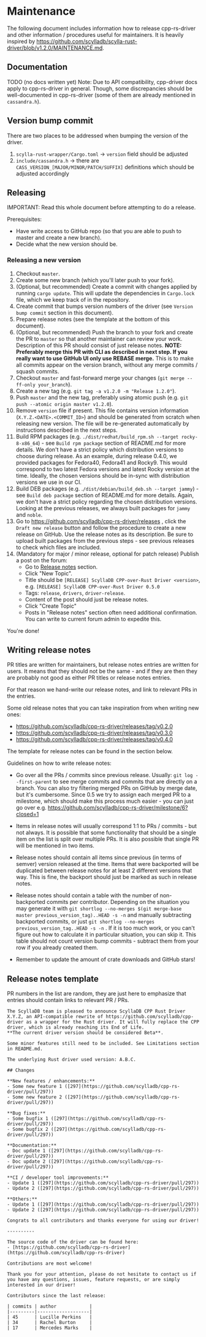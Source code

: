 # Maintenance

The following document includes information how to release cpp-rs-driver and
other information / procedures useful for maintainers. It is heavily inspired by https://github.com/scylladb/scylla-rust-driver/blob/v1.2.0/MAINTENANCE.md.

## Documentation

TODO (no docs written yet)
Note: Due to API compatibility, cpp-driver docs apply to cpp-rs-driver in general. Though, some discrepancies should be well-documented in cpp-rs-driver (some of them are already mentioned in `cassandra.h`).

## Version bump commit

There are two places to be addressed when bumping the version of the driver.
1. `scylla-rust-wrapper/Cargo.toml` -> `version` field should be adjusted
2. `include/cassandra.h` -> there are `CASS_VERSION_[MAJOR/MINOR/PATCH/SUFFIX]` definitions which should be adjusted accordingly

## Releasing

IMPORTANT: Read this whole document before attempting to do a release.

Prerequisites:
- Have write access to GitHub repo (so that you are able to push to master and create a new branch).
- Decide what the new version should be.

### Releasing a new version

1. Checkout `master`.
2. Create some new branch (which you'll later push to your fork).
3. (Optional, but recommended) Create a commit with changes applied by running `cargo update`. This will update the dependencies in `Cargo.lock` file, which we keep track of in the repository.
4. Create commit that bumps version numbers of the driver (see `Version bump commit` section in this document).
5. Prepare release notes (see the template at the bottom of this document).
6. (Optional, but recommended) Push the branch to your fork and create the PR to `master` so that another maintainer can review your work.
Description of this PR should consist of just release notes. **NOTE: Preferably merge this PR with CLI as described in next step. If you really want to use GitHub UI only use REBASE merge.** This is to make all commits appear on the version branch, without any merge commits / squash commits.
7. Checkout `master` and fast-forward merge your changes (`git merge --ff-only your_branch`).
8. Create a new tag (e.g. `git tag -a v1.2.0 -m "Release 1.2.0"`).
9. Push `master` and the new tag, preferably using atomic push (e.g. `git push --atomic origin master v1.2.0`).
10. Remove `version` file if present. This file contains version information (`X.Y.Z.<DATE>.<COMMIT_ID>`) and should be generated from scratch when releasing new version. The file will be re-generated automatically by instructions described in the next steps.
11. Build RPM packages (e.g. `./dist/redhat/build_rpm.sh --target rocky-8-x86_64`) - see `Build rpm package` section of README.md for more details. We don't have a strict policy which distribution versions to choose during release. As an example, during release 0.4.0, we provided packages for Fedora40, Fedora41 and Rocky9. This would correspond to two latest Fedora versions and latest Rocky version at the time. Ideally, the chosen versions should be in-sync with distribution versions we use in our CI.
12. Build DEB packages (e.g. .`/dist/debian/build_deb.sh --target jammy`) - see `Build deb package` section of README.md for more details. Again, we don't have a strict policy regarding the chosen distribution versions. Looking at the previous releases, we always built packages for `jammy` and `noble`.
13. Go to https://github.com/scylladb/cpp-rs-driver/releases , click the `Draft new release` button and follow the procedure to create a new release on GitHub. Use the release notes as its description. Be sure to upload built packages from the previous steps - see previous releases to check which files are included.
14. (Mandatory for major / minor release, optional for patch release) Publish a post on the forum:
    - Go to [Release notes](https://forum.scylladb.com/c/scylladb-release-notes/18) section.
    - Click "New Topic".
    - Title should be `[RELEASE] ScyllaDB CPP-over-Rust Driver <version>`, e.g. `[RELEASE] ScyllaDB CPP-over-Rust Driver 0.5.0`
    - Tags: `release`, `drivers`, `driver-release`.
    - Content of the post should just be release notes.
    - Click "Create Topic"
    - Posts in "Release notes" section often need additional confirmation. You can write to current forum admin to expedite this.

You're done!

## Writing release notes

PR titles are written for maintainers, but release notes entries are written for users.
It means that they should not be the same - and if they are then they are probably
not good as either PR titles or release notes entries.

For that reason we hand-write our release notes, and link to relevant PRs in the entries.

Some old release notes that you can take inspiration from when writing new ones:
- https://github.com/scylladb/cpp-rs-driver/releases/tag/v0.2.0
- https://github.com/scylladb/cpp-rs-driver/releases/tag/v0.3.0
- https://github.com/scylladb/cpp-rs-driver/releases/tag/v0.4.0

The template for release notes can be found in the section below.

Guidelines on how to write release notes:

- Go over all the PRs / commits since previous release. Usually: `git log --first-parent` to see
  merge commits and commits that are directly on a branch. You can also try filtering
  merged PRs on GitHub by merge date, but it's cumbersome. Since 0.5 we try to assign each merged PR to a milestone,
  which should make this process much easier - you can just go over e.g. https://github.com/scylladb/cpp-rs-driver/milestone/6?closed=1

- Items in release notes will usually correspond 1:1 to PRs / commits - but not always. It is possible that
  some functionality that should be a single item on the list is split over multiple PRs.
  It is also possible that single PR will be mentioned in two items.

- Release notes should contain all items since previous (in terms of semver) version released at the time. Items that were backported will be
  duplicated between release notes for at least 2 different versions that way. This is fine, the backport should just be marked as such in release notes.

- Release notes should contain a table with the number of non-backported commits per contributor.
  Depending on the situation you may generate it with `git shortlog --no-merges $(git merge-base master previous_version_tag)..HEAD -s -n` and manually subtracting
  backported commits, or just `git shortlog --no-merges previous_version_tag..HEAD -s -n` .
  If it is too much work, or you can't figure out how to calculate it in particular situation, you can skip it.
  This table should not count version bump commits - subtract them from your
  row if you already created them.

- Remember to update the amount of crate downloads and GitHub stars!


## Release notes template

PR numbers in the list are random, they are just here to emphasize that entries
should contain links to relevant PR / PRs.

```
The ScyllaDB team is pleased to announce ScyllaDB CPP Rust Driver X.Y.Z, an API-compatible rewrite of https://github.com/scylladb/cpp-driver as a wrapper for the Rust driver. It will fully replace the CPP driver, which is already reaching its End of Life.
**The current driver version should be considered Beta**.

Some minor features still need to be included. See Limitations section in README.md.

The underlying Rust driver used version: A.B.C.

## Changes

**New features / enhancements:**
- Some new feature 1 ([297](https://github.com/scylladb/cpp-rs-driver/pull/297))
- Some new feature 2 ([297](https://github.com/scylladb/cpp-rs-driver/pull/297))

**Bug fixes:**
- Some bugfix 1 ([297](https://github.com/scylladb/cpp-rs-driver/pull/297))
- Some bugfix 2 ([297](https://github.com/scylladb/cpp-rs-driver/pull/297))

**Documentation:**
- Doc update 1 ([297](https://github.com/scylladb/cpp-rs-driver/pull/297))
- Doc update 2 ([297](https://github.com/scylladb/cpp-rs-driver/pull/297))

**CI / developer tool improvements:**
- Update 1 ([297](https://github.com/scylladb/cpp-rs-driver/pull/297))
- Update 2 ([297](https://github.com/scylladb/cpp-rs-driver/pull/297))

**Others:**
- Update 1 ([297](https://github.com/scylladb/cpp-rs-driver/pull/297))
- Update 2 ([297](https://github.com/scylladb/cpp-rs-driver/pull/297))

Congrats to all contributors and thanks everyone for using our driver!

----------

The source code of the driver can be found here:
- [https://github.com/scylladb/cpp-rs-driver](https://github.com/scylladb/cpp-rs-driver)

Contributions are most welcome!

Thank you for your attention, please do not hesitate to contact us if you have any questions, issues, feature requests, or are simply interested in our driver!

Contributors since the last release:

| commits | author            |
|---------|-------------------|
| 45      | Lucille Perkins   |
| 34      | Rachel Burton     |
| 17      | Mercedes Marks    |

```

